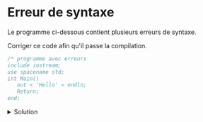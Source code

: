 # Erreur de syntaxe
Le programme ci-dessous contient plusieurs erreurs de syntaxe.

Corriger ce code afin qu'il passe la compilation.

~~~cpp
/* programme avec erreurs
include iostream;
use spacename std;
int Main()
   out < 'Hello' < endln;
   Return;
end;
~~~

<details>
<summary>Solution</summary>

~~~cpp
// programme sans erreurs ... ou
/* programme sans erreurs */
#include <iostream>
using namespace std;
int main() {

   cout << "Hello" << endl;
   // ou
   // cout << "Hello\n";
   
   return 0;
}
~~~
### Explications
1. un commentaire "/*" doit être fermé
1. manque un # => **#include** ...
1. use spacename => us**ing** **name**space
1. Main => main
1. manque une "}" ouvrante
1. out => **c**out
1. 'Hello' => "Hello" ( *serait ok pour un caractère : 'a'* )
1. Return => **r**eturn + valeur
1. end n'est pas une instruction
1. manque une "}" fermante

*Sans doute écrit trop top le matin ;)*
</details>
